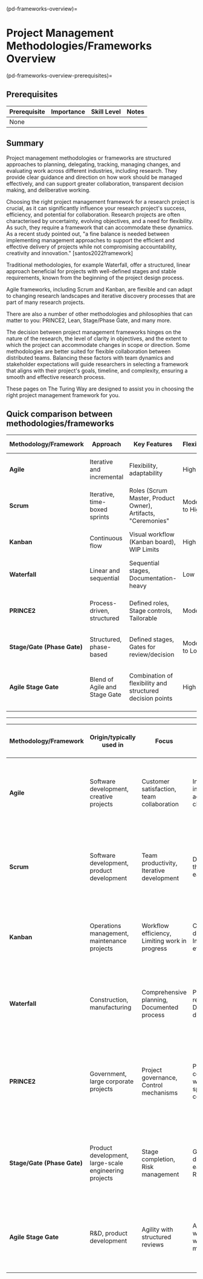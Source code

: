 (pd-frameworks-overview)=
# Project Management Methodologies/Frameworks Overview
(pd-frameworks-overview-prerequisites)=
## Prerequisites
| Prerequisite | Importance | Skill Level | Notes |
| -------------|----------|------|----|
| None |

## Summary 
Project management methodologies or frameworks are structured approaches to planning, delegating, tracking, managing changes, and evaluating work across different industries, including research. 
They provide clear guidance and direction on how work should be managed effectively, and can support greater collaboration, transparent decision making, and deliberative working. 

Choosing the right project management framework for a research project is crucial, as it can significantly influence your research project's success, efficiency, and potential for collaboration.
Research projects are often characterised by uncertainty, evolving objectives, and a need for flexibility.
As such, they require a framework that can accommodate these dynamics.
As a recent study pointed out, "a fine balance is needed between implementing management approaches to support the efficient and effective delivery of projects while not compromising accountability, creativity and innovation." [santos2022framework]

Traditional methodologies, for example Waterfall, offer a structured, linear approach beneficial for projects with well-defined stages and stable requirements, known from the beginning of the project design process.

Agile frameworks, including Scrum and Kanban, are flexible and can adapt to changing research landscapes and iterative discovery processes that are part of many research projects.

There are also a number of other methodologies and philosophies that can matter to you: PRINCE2, Lean, Stage/Phase Gate, and many more.

The decision between project management frameworks hinges on the nature of the research, the level of clarity in objectives, and the extent to which the project can accommodate changes in scope or direction.
Some methodologies are better suited for flexible collaboration between distributed teams.
Balancing these factors with team dynamics and stakeholder expectations will guide researchers in selecting a framework that aligns with their project's goals, timeline, and complexity, ensuring a smooth and effective research process.

These pages on The Turing Way are designed to assist you in choosing the right project management framework for you.

## Quick comparison between methodologies/frameworks

| **Methodology/Framework** | **Approach** | **Key Features** | **Flexibility** | **Change Management** | **Suitability** | 
|-------------------|-------------------|--------------------------|-------------------|----------------------|-----------------------------------|
| **Agile** | Iterative and incremental | Flexibility, adaptability | High | Welcomes changes | Complex projects with variable requirements | 
| **Scrum** | Iterative, time-boxed sprints | Roles (Scrum Master, Product Owner), Artifacts, "Ceremonies" | Moderate to High | Adapts to changes in sprints | Projects that benefit from regular reassessment | 
| **Kanban** | Continuous flow | Visual workflow (Kanban board), WIP Limits | High | Adapts easily to changes | Work with varying priorities and volume | 
| **Waterfall** | Linear and sequential | Sequential stages, Documentation-heavy | Low | Resistant to changes | Projects with well-defined requirements | 
| **PRINCE2** | Process-driven, structured | Defined roles, Stage controls, Tailorable | Moderate | Controlled changes | Large, complex projects requiring tight control | 
| **Stage/Gate (Phase Gate)** | Structured, phase-based | Defined stages, Gates for review/decision | Moderate to Low | Controlled at each stage | Projects that need regular reviews and checks | 
| **Agile Stage Gate** | Blend of Agile and Stage Gate | Combination of flexibility and structured decision points | High | Welcomes changes amidst stages, controlled gates | Complex projects requiring regular reassessment | 

-----


| **Methodology/Framework** | **Origin/typically used in** | **Focus** | **Outcomes** | **Readiness for Use in Research Projects** | **Adaptability for Research Projects** |
|------------------------|--------------------------------------------------|--------------------------------------------------|--------------------------------------------------|--------------------------------|----------------------------------------|
| **Agile** |  Software development, creative projects | Customer satisfaction, team collaboration | Incremental improvements, adaptability to change | Highly suitable due to its iterative nature, allowing for frequent reassessment and adaptation as research findings evolve. | Extremely adaptable, can easily integrate new research directions and findings. |
| **Scrum** |   Software development, product development | Team productivity, Iterative development | Deliverables at the end of each sprint | Suitable for research projects that can be broken down into smaller, iterative cycles, with regular reassessment points. | Adaptable within each sprint cycle, but less so between sprints. |
| **Kanban** |  Operations management, maintenance projects | Workflow efficiency, Limiting work in progress | Continuous delivery, Improved flow efficiency | Suitable for ongoing research projects with continuous tasks and shifting priorities. | Highly adaptable to changing priorities and can handle evolving research needs seamlessly. |
| **Waterfall** |  Construction, manufacturing | Comprehensive planning, Documented process | Predictable results, Detailed documentation | Less suitable for research due to its rigid structure and difficulty in accommodating changes once the process has begun. | Low adaptability, not ideal for research projects where requirements and goals may evolve. |
| **PRINCE2** |   Government, large corporate projects | Project governance, Control mechanisms | Project completion within specified constraints | Moderately suitable, especially for large-scale research projects needing stringent control and structured management. | Moderate adaptability, with some flexibility within its structured framework. |
| **Stage/Gate (Phase Gate)** |  Product development, large-scale engineering projects | Stage completion, Risk management | Go/No-go decisions at each phase, Risk mitigation | Moderately suitable for research projects that are large and complex, requiring systematic review at each phase. | Moderate adaptability; changes are generally feasible at specific stages, but less so mid-phase. |
| **Agile Stage Gate** |  R&D, product development | Agility with structured reviews | Agile flexibility with stage-wise decision making | Highly suitable for research, combining the flexibility of Agile with the structured review process of Stage Gate. | Very adaptable, offering the benefits of Agile’s responsiveness with added decision points for reassessment. |
